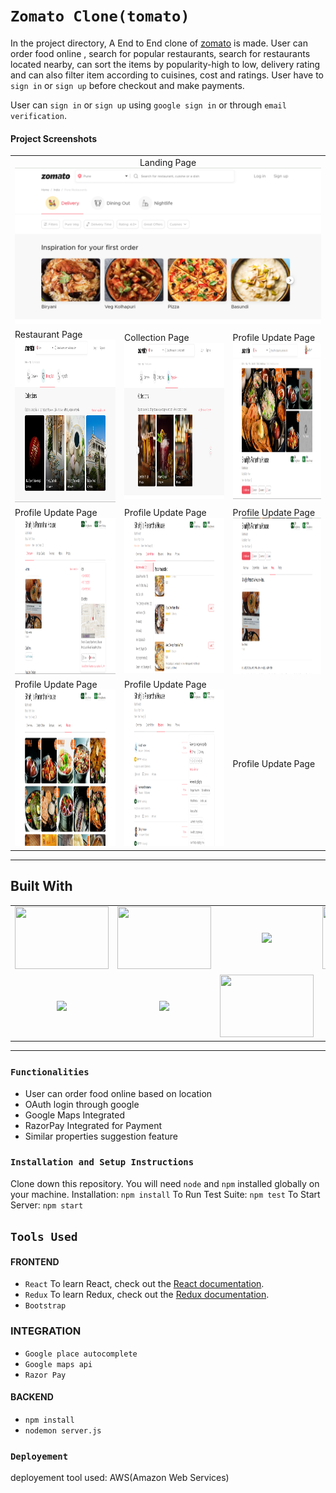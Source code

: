 # `Zomato Clone(tomato)`

In the project directory, A End to End clone of [zomato](https://www.zomato.com/) is made. User can order food online , search for popular restaurants, search for restaurants located nearby, can sort the items by popularity-high to low, delivery rating and can also filter item according to cuisines, cost and ratings. User have to `sign in` or `sign up` before checkout and make payments.

User can `sign in` or `sign up` using `google sign in` or through `email verification`.

#### Project Screenshots

<table>
   <tr align=center>
     <td  colspan=3>Landing Page <img src="delivery.png" width=900 ></td>
  </tr>
  <tr>
    <td>Restaurant Page <img src="dining.png" height=260 ></td>
    <td>Collection Page <img src="nightlife.png" height=250 ></td>
    <td>Profile Update Page<img src="restaurant.png" height=250></td>
  <tr>
   <td>Profile Update Page<img src="overview.png" height=250></td>
     <td>Profile Update Page<img src="order-online.png" height=250></td>
   <td>Profile Update Page<img src="menu.png" height=250></td>
   <tr>
   <td>Profile Update Page<img src="photos.png" height=250></td>
     <td>Profile Update Page<img src="reviews.png" height=250></td>
   <td>Profile Update Page<img src="" height=250></td>
  </tr>
</table>

<hr/>

## Built With

<table  align=center>
  <tr>
 <td align=center> <img src="https://upload.wikimedia.org/wikipedia/commons/thumb/d/d9/Node.js_logo.svg/1280px-Node.js_logo.svg.png"  height=100   width=150 ></td>
  <td align=center> <img src="https://cdn.iconscout.com/icon/free/png-512/mongodb-4-1175139.png"  height=100  width=150 ></td>
     <td align=center> <img src="https://upload.wikimedia.org/wikipedia/commons/thumb/a/a7/React-icon.svg/1280px-React-icon.svg.png" height=100   ></td>
    <td align=center> <img src="https://upload.wikimedia.org/wikipedia/commons/4/49/Redux.png"  height=100   width=150 ></td>
     <td align=center> <img src="https://upload.wikimedia.org/wikipedia/commons/a/aa/Logo_Google_2013_Official.svg"  height=100  ></td>
  </tr>
   <tr>
    <td align=center>  <img src="https://raw.githubusercontent.com/mapbox/mapbox-gl-js-docs/publisher-production/docs/pages/assets/logo.png"   width=100  ></td>
   <td align=center> <img src="https://upload.wikimedia.org/wikipedia/commons/thumb/b/b2/Bootstrap_logo.svg/768px-Bootstrap_logo.svg.png"  height=100    ></td>
    <td align=center> <img src="https://cdn.iconscout.com/icon/free/png-256/razorpay-1649771-1399875.png"  height=100  width=150  ></td>
     <td align=center> <img src="https://git-scm.com/images/logos/downloads/Git-Icon-1788C.png"  height=100  ></td>
     <td align=center> <img src="https://upload.wikimedia.org/wikipedia/commons/thumb/1/1d/AmazonWebservices_Logo.svg/1024px-AmazonWebservices_Logo.svg.png"  height=100  ></td>
  </tr>

</table>

<hr/>

### `Functionalities`

- User can order food online based on location
- OAuth login through google
- Google Maps Integrated
- RazorPay Integrated for Payment
- Similar properties suggestion feature

### `Installation and Setup Instructions`

Clone down this repository. You will need `node` and `npm` installed globally on your machine.
Installation:
`npm install`
To Run Test Suite:
`npm test`
To Start Server:
`npm start`


## `Tools Used`

#### FRONTEND

- `React`
  To learn React, check out the [React documentation](https://reactjs.org/).
- `Redux`
  To learn Redux, check out the [Redux documentation](https://redux.js.org/).
- `Bootstrap`

### INTEGRATION

- `Google place autocomplete`
- `Google maps api`
- `Razor Pay`

#### BACKEND

- `npm install`
- `nodemon server.js`

### `Deployement`

deployement tool used: AWS(Amazon Web Services)
